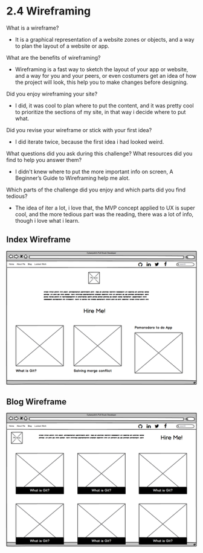 # 2.4 Wireframing

What is a wireframe?
- It is a graphical representation of a website zones or objects, and a way to plan the layout of a website or app.

What are the benefits of wireframing?
- Wireframing is a fast way to sketch the layout of your app or website, and a way for you and your peers, or even costumers get an idea of how the project will look, this help you to make changes before designing.

Did you enjoy wireframing your site?
- I did, it was cool to plan where to put the content, and it was pretty cool to prioritize the sections of my site, in that way i decide where to put what.

Did you revise your wireframe or stick with your first idea?
- I did iterate twice, because the first idea i had looked weird.

What questions did you ask during this challenge? What resources did you find to help you answer them?
- I didn't knew where to put the more important info on screen, A Beginner’s Guide to Wireframing help me alot.

Which parts of the challenge did you enjoy and which parts did you find tedious?
- The idea of iter a lot, i love that, the MVP concept applied to UX is super cool, and the more tedious part was the reading, there was a lot of info, though i love what i learn.

## Index Wireframe

![Index wireframe](imgs/wireframe-index.png "Cyberpolin's Index WireFrame")

## Blog Wireframe

![Blog wireframe](imgs/wireframe-blog-index.png "Cyberpolin's Blog WireFrame")
